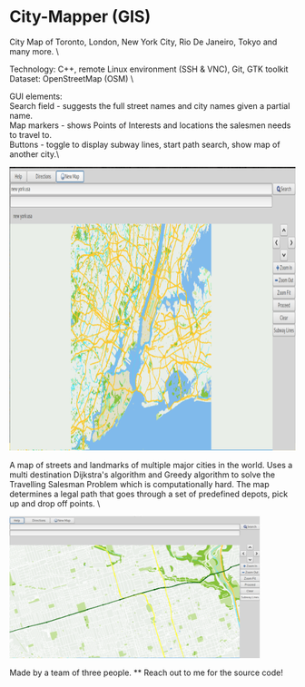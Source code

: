 # City-Mapper (GIS)

City Map of Toronto, London, New York City, Rio De Janeiro, Tokyo and many more. \

Technology: C++, remote Linux environment (SSH & VNC), Git, GTK toolkit \
 Dataset: OpenStreetMap (OSM) \

GUI elements: \
Search field - suggests the full street names and city names given a partial name.\
Map markers - shows Points of Interests and locations the salesmen needs to travel to.\
Buttons - toggle to display subway lines, start path search, show map of another city.\

<img src="https://github.com/yili288/City-GIS/blob/main/GUI.png"  height="500" />

A map of streets and landmarks of multiple major cities in the world. Uses a multi destination Dijkstra's algorithm and Greedy algorithm to solve the Travelling Salesman Problem which is computationally hard. The map determines a legal path that goes through a set of predefined depots, pick up and drop off points.	\

<img src="https://github.com/yili288/City-GIS/blob/main/Street-level-view.png"  height="250" />

Made by a team of three people. ** Reach out to me for the source code!
